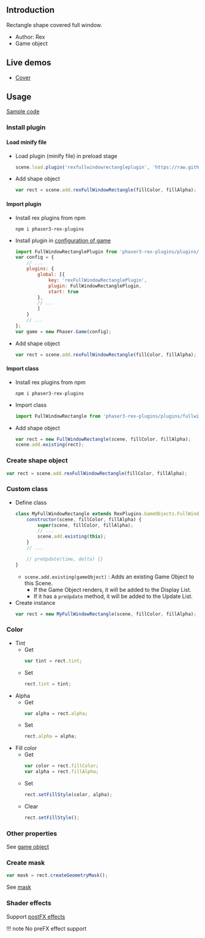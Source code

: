 ## Introduction

Rectangle shape covered full window.

- Author: Rex
- Game object

## Live demos

- [Cover](https://codepen.io/rexrainbow/pen/MWvwrLM)

## Usage

[Sample code](https://github.com/rexrainbow/phaser3-rex-notes/tree/master/examples/fullwindowrectangle)

### Install plugin

#### Load minify file

- Load plugin (minify file) in preload stage
    ```javascript
    scene.load.plugin('rexfullwindowrectangleplugin', 'https://raw.githubusercontent.com/rexrainbow/    phaser3-rex-notes/master/dist/rexfullwindowrectangleplugin.min.js', true);
    ```
- Add shape object
    ```javascript
    var rect = scene.add.rexFullWindowRectangle(fillColor, fillAlpha);
    ```

#### Import plugin

- Install rex plugins from npm
    ```
    npm i phaser3-rex-plugins
    ```
- Install plugin in [configuration of game](game.md#configuration)
    ```javascript
    import FullWindowRectanglePlugin from 'phaser3-rex-plugins/plugins/fullwindowrectangle-plugin.js';
    var config = {
        // ...
        plugins: {
            global: [{
                key: 'rexFullWindowRectanglePlugin',
                plugin: FullWindowRectanglePlugin,
                start: true
            },
            // ...
            ]
        }
        // ...
    };
    var game = new Phaser.Game(config);
    ```
- Add shape object
    ```javascript
    var rect = scene.add.rexFullWindowRectangle(fillColor, fillAlpha);
    ```

#### Import class

- Install rex plugins from npm
    ```
    npm i phaser3-rex-plugins
    ```
- Import class
    ```javascript
    import FullWindowRectangle from 'phaser3-rex-plugins/plugins/fullwindowrectangle.js';
    ```
- Add shape object
    ```javascript    
    var rect = new FullWindowRectangle(scene, fillColor, fillAlpha);
    scene.add.existing(rect);
    ```

### Create shape object

```javascript
var rect = scene.add.rexFullWindowRectangle(fillColor, fillAlpha);
```

### Custom class

- Define class
    ```javascript
    class MyFullWindowRectangle extends RexPlugins.GameObjects.FullWindowRectangle {
        constructor(scene, fillColor, fillAlpha) {
            super(scene, fillColor, fillAlpha);
            // ...
            scene.add.existing(this);
        }
        // ...

        // preUpdate(time, delta) {}
    }
    ```
    - `scene.add.existing(gameObject)` : Adds an existing Game Object to this Scene.
        - If the Game Object renders, it will be added to the Display List.
        - If it has a `preUpdate` method, it will be added to the Update List.
- Create instance
    ```javascript
    var rect = new MyFullWindowRectangle(scene, fillColor, fillAlpha);
    ```

### Color

- Tint
    - Get
        ```javascript
        var tint = rect.tint;
        ```
    - Set
        ```javascript
        rect.tint = tint;
        ```
- Alpha
    - Get
        ```javascript
        var alpha = rect.alpha;
        ```
    - Set
        ```javascript
        rect.alpha = alpha;
        ```
- Fill color
    - Get
        ```javascript
        var color = rect.fillColor;
        var alpha = rect.fillAlpha;
        ```
    - Set
        ```javascript
        rect.setFillStyle(color, alpha);
        ```
    - Clear
        ```javascript
        rect.setFillStyle();
        ```

### Other properties

See [game object](gameobject.md)

### Create mask

```javascript
var mask = rect.createGeometryMask();
```

See [mask](mask.md)

### Shader effects

Support [postFX effects](shader-builtin.md)

!!! note
    No preFX effect support


